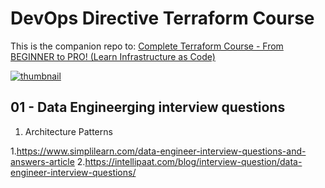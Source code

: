 # DevOps Directive Terraform Course

This is the companion repo to: [Complete Terraform Course - From BEGINNER to PRO! (Learn Infrastructure as Code)](https://www.youtube.com/watch?v=7xngnjfIlK4)

[![thumbnail](https://user-images.githubusercontent.com/1320389/154354937-98533608-2f42-44c1-8110-87f7e3f45085.jpeg)](https://www.youtube.com/watch?v=7xngnjfIlK4)

## 01 - Data Engineerging interview questions

1. Architecture Patterns

1.https://www.simplilearn.com/data-engineer-interview-questions-and-answers-article
2.https://intellipaat.com/blog/interview-question/data-engineer-interview-questions/


